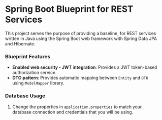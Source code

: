 Spring Boot Blueprint for REST Services
=============================

This project serves the purpose of providing a baseline, for REST services written in Java using the Spring Boot web framework with Spring Data JPA and Hibernate.

### Blueprint Features
* **Enabled web security - JWT integration**: Provides a JWT token-based authorization service.
* **DTO pattern**: Provides automatic mapping  between `Entity` and `DTO` using `ModelMapper` library.

### Database Usage
1. Change the properties in `application.properties` to match your database connection and credentials that you will be using.
